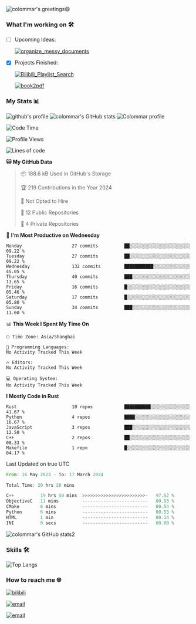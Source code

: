 ![colommar's greetings😄][github-sub-title:img]

### What I'm working on 🛠️
- [ ] Upcoming Ideas: 

    [![organize_messy_documents](https://img.shields.io/badge/my_repo-organize__messy__documents-green)](https://github.com/colommar/organize_messy_documents)

- [x] Projects Finished: 

    [![Bilibili_Playlist_Search](https://img.shields.io/badge/my_repo-Bilibili__Playlist__Search-green)](https://github.com/colommar/Bilibili_Playlist_Search)

    [![book2pdf](https://img.shields.io/badge/my_repo-gitbook2pdf-green)](https://github.com/colommar/gitbook2pdf)

### My Stats 📊
![github's profile](https://github-profile-trophy.vercel.app/?username=colommar)
![colommar's GitHub stats](https://github-readme-stats.vercel.app/api?username=colommar&show_icons=true&theme=tokyonight)
![Colommar profile](https://github-profile-summary-cards.vercel.app/api/cards/profile-details?username=colommar&theme=github_dark)

<!--START_SECTION:waka-->
![Code Time](http://img.shields.io/badge/Code%20Time-21%20hrs%2058%20mins-blue)

![Profile Views](http://img.shields.io/badge/Profile%20Views-128-blue)

![Lines of code](https://img.shields.io/badge/From%20Hello%20World%20I%27ve%20Written-147.2%20thousand%20lines%20of%20code-blue)

**🐱 My GitHub Data** 

> 📦 188.6 kB Used in GitHub's Storage 
 > 
> 🏆 219 Contributions in the Year 2024
 > 
> 🚫 Not Opted to Hire
 > 
> 📜 12 Public Repositories 
 > 
> 🔑 4 Private Repositories 
 > 
📅 **I'm Most Productive on Wednesday** 

```text
Monday                   27 commits          ██░░░░░░░░░░░░░░░░░░░░░░░   09.22 % 
Tuesday                  27 commits          ██░░░░░░░░░░░░░░░░░░░░░░░   09.22 % 
Wednesday                132 commits         ███████████░░░░░░░░░░░░░░   45.05 % 
Thursday                 40 commits          ███░░░░░░░░░░░░░░░░░░░░░░   13.65 % 
Friday                   16 commits          █░░░░░░░░░░░░░░░░░░░░░░░░   05.46 % 
Saturday                 17 commits          █░░░░░░░░░░░░░░░░░░░░░░░░   05.80 % 
Sunday                   34 commits          ███░░░░░░░░░░░░░░░░░░░░░░   11.60 % 
```


📊 **This Week I Spent My Time On** 

```text
🕑︎ Time Zone: Asia/Shanghai

💬 Programming Languages: 
No Activity Tracked This Week

🔥 Editors: 
No Activity Tracked This Week

💻 Operating System: 
No Activity Tracked This Week
```

**I Mostly Code in Rust** 

```text
Rust                     10 repos            ██████████░░░░░░░░░░░░░░░   41.67 % 
Python                   4 repos             ████░░░░░░░░░░░░░░░░░░░░░   16.67 % 
JavaScript               3 repos             ███░░░░░░░░░░░░░░░░░░░░░░   12.50 % 
C++                      2 repos             ██░░░░░░░░░░░░░░░░░░░░░░░   08.33 % 
Makefile                 1 repo              █░░░░░░░░░░░░░░░░░░░░░░░░   04.17 % 
```




 Last Updated on true UTC
<!--END_SECTION:waka-->

<!--START_SECTION:waka14-->

```rust
From: 16 May 2023 - To: 17 March 2024

Total Time: 20 hrs 20 mins

C++          19 hrs 50 mins  >>>>>>>>>>>>>>>>>>>>>>>>-   97.52 %
ObjectiveC   11 mins         -------------------------   00.93 %
CMake        6 mins          -------------------------   00.54 %
Python       6 mins          -------------------------   00.53 %
HTML         1 min           -------------------------   00.14 %
INI          0 secs          -------------------------   00.00 %
```

<!--END_SECTION:waka14-->

![colommar's GitHub stats2](https://github-readme-streak-stats.herokuapp.com/?user=colommar&theme=dark&hide_border=true)

### Skills 🛠️
![Top Langs](https://github-readme-stats.vercel.app/api/top-langs/?username=colommar&layout=compact)

### How to reach me 🌐
[![bilibili](https://img.shields.io/badge/bilibili-colommar-blue)](https://space.bilibili.com/293250206)

[![email](https://img.shields.io/badge/email-yfxx__weiyx%40163.com-blue)](mailto:yfxx_weiyx@163.com)

[![email](https://img.shields.io/badge/blog-colommar.top-blue)](https://www.colommar.top/)



[github-sub-title:img]: https://readme-typing-svg.herokuapp.com?font=Segoe+Script&duration=750&pause=500&color=A8A2F7&multiline=true&repeat=false&random=false&width=475&height=150&lines=Hi!+I+am+colommar.%F0%9F%98%84;Nice+to+meet+you!%E2%9C%A8;I'm+passionate+about+coding+and+learning.;Feel+free+to+explore+my+repositories.+;let's+connect!



